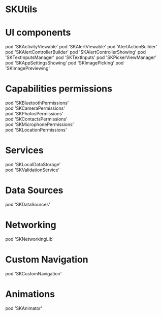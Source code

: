 # SKUtils  

# UI components  

  pod 'SKActivityViewable'
  pod 'SKAlertViewable'
  pod 'AlertActionBuilder'
  pod 'SKAlertControllerBuilder'
  pod 'SKAlertControllerShowing'
  pod 'SKTextInputsManager'
  pod 'SKTextInputs'
  pod 'SKPickerViewManager'
  pod 'SKAppSettingsShowing'
  pod 'SKImagePicking'
  pod 'SKImagePreviewing'

# Capabilities permissions  
 
  pod 'SKBluetoothPermissions'  
  pod 'SKCameraPermissions'  
  pod 'SKPhotosPermissions'  
  pod 'SKContactsPermissions'  
  pod 'SKMicrophonePermissions'  
  pod 'SKLocationPermissions'  

# Services  

  pod 'SKLocalDataStorage'  
  pod 'SKValidationService'  

# Data Sources  

  pod 'SKDataSources'  

# Networking  

pod 'SKNetworkingLib'  

# Custom Navigation

  pod 'SKCustomNavigation'  

# Animations  

  pod 'SKAnimator'  

